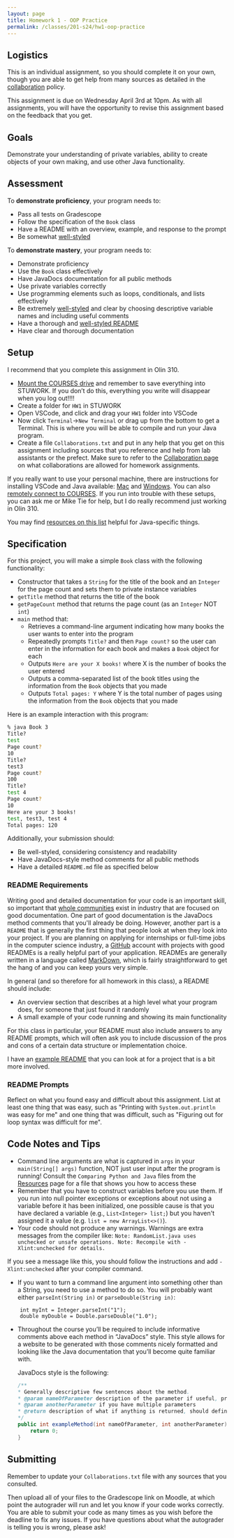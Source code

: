 ```yaml
---
layout: page
title: Homework 1 - OOP Practice
permalink: /classes/201-s24/hw1-oop-practice
---
```


## Logistics
This is an individual assignment, so you should complete it on your own, though you are able to get help from many sources as detailed in the [collaboration](collaboration) policy.

This assignment is due on Wednesday April 3rd at 10pm. As with all assignments, you will have the opportunity to revise this assignment based on the feedback that you get.

## Goals
Demonstrate your understanding of private variables, ability to create objects of your own making, and use other Java functionality.

## Assessment

To **demonstrate proficiency**, your program needs to:
* Pass all tests on Gradescope
* Follow the specification of the `Book` class
* Have a README with an overview, example, and response to the prompt
* Be somewhat [well-styled](style-reference)

To **demonstrate mastery**, your program needs to:
* Demonstrate proficiency
* Use the `Book` class effectively
* Have JavaDocs documentation for all public methods
* Use private variables correctly
* Use programming elements such as loops, conditionals, and lists effectively
* Be extremely [well-styled](style-reference) and clear by choosing descriptive variable names and including useful comments 
* Have a thorough and [well-styled README](style-reference)
* Have clear and thorough documentation

## Setup
I recommend that you complete this assignment in Olin 310.

* [Mount the COURSES drive](getting-started) and remember to save everything into STUWORK. If you don’t do this, everything you write will disappear when you log out!!!!
* Create a folder for `HW1` in STUWORK 
* Open VSCode, and click and drag your `HW1` folder into VSCode 
* Now click `Terminal`->`New Terminal` or drag up from the bottom to get a Terminal. This is where you will be able to compile and run your Java program.
* Create a file `Collaborations.txt` and put in any help that you get on this assignment including sources that you reference and help from lab assistants or the prefect. Make sure to refer to the [Collaboration page](collaboration) on what collaborations are allowed for homework assignments.

If you really want to use your personal machine, there are instructions for installing VSCode and Java available: [Mac](https://stolafcarleton.teamdynamix.com/TDClient/3356/Portal/KB/ArticleDet?ID=153179) and [Windows](https://stolafcarleton.teamdynamix.com/TDClient/3356/Portal/KB/ArticleDet?ID=153191). You can also [remotely connect to COURSES](https://stolafcarleton.teamdynamix.com/TDClient/2092/Carleton/KB/ArticleDet?ID=148546). If you run into trouble with these setups, you can ask me or Mike Tie for help, but I do really recommend just working in Olin 310.

You may find [resources on this list](resources) helpful for Java-specific things.

## Specification
For this project, you will make a simple `Book` class with the following functionality:
* Constructor that takes a `String` for the title of the book and an `Integer` for the page count and sets them to private instance variables
* `getTitle` method that returns the title of the book
* `getPageCount` method that returns the page count (as an `Integer` NOT `int`)
* `main` method that:
    * Retrieves a command-line argument indicating how many books the user wants to enter into the program
    * Repeatedly prompts `Title?` and then `Page count?` so the user can enter in the information for each book and makes a `Book` object for each
    * Outputs `Here are your X books!` where X is the number of books the user entered
    * Outputs a comma-separated list of the book titles using the information from the `Book` objects that you made
    * Outputs `Total pages: Y` where Y is the total number of pages using the information from the `Book` objects that you made


Here is an example interaction with this program:
```bash
% java Book 3    
Title?
test
Page count?
10
Title?
test3
Page count?
100
Title?
test 4
Page count?
10
Here are your 3 books!
test, test3, test 4
Total pages: 120
```

Additionally, your submission should:
* Be well-styled, considering consistency and readability 
* Have JavaDocs-style method comments for all public methods
* Have a detailed `README.md` file as specified below

### README Requirements
Writing good and detailed documentation for your code is an important skill, so important that [whole communities](https://www.writethedocs.org/) exist in industry that are focused on good documentation. 
One part of good documentation is the JavaDocs method comments that you'll already be doing. 
However, another part is a ```README``` that is generally the first thing that people look at when they look into your project.
If you are planning on applying for internships or full-time jobs in the computer science industry, a [GitHub](https://github.com/) account with projects with good READMEs is a really helpful part of your application. 
READMEs are generally written in a language called [MarkDown](https://www.markdownguide.org/), which is fairly straightforward to get the hang of and you can keep yours very simple.

In general (and so therefore for all homework in this class), a README should include:

* An overview section that describes at a high level what your program does, for someone that just found it randomly
* A small example of your code running and showing its main functionality

For this class in particular, your README must also include answers to any README prompts, which will often ask you to include discussion of the pros and cons of a certain data structure or implementation choice. 

I have an [example README](/classes/201-w24/readme_example) that you can look at for a project that is a bit more involved. 

### README Prompts
Reflect on what you found easy and difficult about this assignment. List at least one thing that was easy, such as "Printing with `System.out.println` was easy for me" and one thing that was difficult, such as "Figuring out for loop syntax was difficult for me".

## Code Notes and Tips
* Command line arguments are what is captured in `args` in your `main(String[] args)` function, NOT just user input after the program is running! Consult the `Comparing Python and Java` files from the [Resources](resources) page for a file that shows you how to access these
* Remember that you have to construct variables before you use them. If you run into null pointer exceptions or exceptions about not using a variable before it has been initialized, one possible cause is that you have declared a variable (e.g., `List<Integer> list;`) but you haven't assigned it a value (e.g. `list = new ArrayList<>()`).
* Your code should not produce any warnings. Warnings are extra messages from the compiler like:
      ```
      Note: RandomList.java uses unchecked or unsafe operations.
      Note: Recompile with -Xlint:unchecked for details.
      ```
      
If you see a message like this, you should follow the instructions and add `-Xlint:unchecked` after your compiler command.

* If you want to turn a command line argument into something other than a String, you need to use a method to do so. You will probably want either `parseInt(String in)` or `parseDouble(String in)`:
```
    int myInt = Integer.parseInt("1");
    double myDouble = Double.parseDouble("1.0");
```

* Throughout the course you’ll be required to include informative comments above each method in “JavaDocs” style. This style allows for a website to be generated with those comments nicely formatted and looking like the Java documentation that you’ll become quite familiar with.

    JavaDocs style is the following:

    ```java
    /**
    * Generally descriptive few sentences about the method.
    * @param nameOfParameter description of the parameter if useful, probably should mention the type
    * @param anotherParameter if you have multiple parameters
    * @return description of what if anything is returned, should definitely mention the type
    */
    public int exampleMethod(int nameOfParameter, int anotherParameter){
        return 0;
    }
    ```




## Submitting
Remember to update your `Collaborations.txt` file with any sources that you consulted.

Then upload all of your files to the Gradescope link on Moodle, at which point the autograder will run and let you know if your code works correctly. You are able to submit your code as many times as you wish before the deadline to fix any issues. If you have questions about what the autograder is telling you is wrong, please ask!